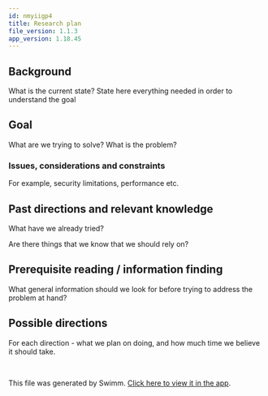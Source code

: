 ```yaml
---
id: nmyiigp4
title: Research plan
file_version: 1.1.3
app_version: 1.18.45
---
```


## Background
What is the current state? State here everything needed in order to understand the goal

## Goal
What are we trying to solve? What is the problem?

### Issues, considerations and constraints
For example, security limitations, performance etc.

## Past directions and relevant knowledge
What have we already tried?

Are there things that we know that we should rely on?

## Prerequisite reading / information finding
What general information should we look for before trying to address the problem at hand?
  
## Possible directions

For each direction - what we plan on doing, and how much time we believe it should take.

<br/>

This file was generated by Swimm. [Click here to view it in the app](https://app.swimm.io/repos/Z2l0aHViJTNBJTNBbXJha2N3LnRrJTNBJTNBbXJha2N3/docs/nmyiigp4).
